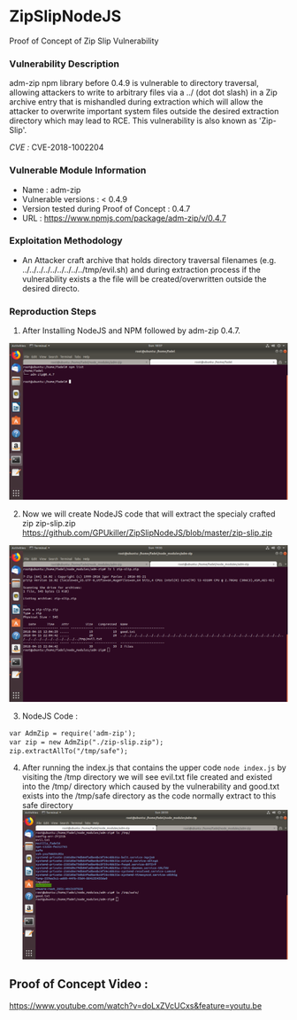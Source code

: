 # ZipSlipNodeJS
Proof of Concept of Zip Slip Vulnerability
### Vulnerability Description
adm-zip npm library before 0.4.9 is vulnerable to directory traversal, allowing attackers to write to arbitrary files via a ../ (dot dot slash) in a Zip archive entry that is mishandled during extraction which will allow the attacker to overwrite important system files outside the desired extraction directory which may lead to RCE. This vulnerability is also known as 'Zip-Slip'.

*CVE :* CVE-2018-1002204

### Vulnerable Module Information 
* Name : adm-zip 
* Vulnerable versions : < 0.4.9
* Version tested during Proof of Concept : 0.4.7
* URL : https://www.npmjs.com/package/adm-zip/v/0.4.7

### Exploitation Methodology 
* An Attacker craft archive that holds directory traversal filenames (e.g. ../../../../../../../../../tmp/evil.sh) and during extraction process if the vulnerability exists a the file will be created/overwritten outside the desired directo.

### Reproduction Steps 
1) After Installing NodeJS and NPM followed by adm-zip 0.4.7.

![alt text](https://raw.githubusercontent.com/GPUkiller/ZipSlipNodeJS/master/1.png)

2) Now we will create NodeJS code that will extract the specialy crafted zip zip-slip.zip
https://github.com/GPUkiller/ZipSlipNodeJS/blob/master/zip-slip.zip

![alt text](https://raw.githubusercontent.com/GPUkiller/ZipSlipNodeJS/master/2.png)

3) NodeJS Code :
```
var AdmZip = require('adm-zip');
var zip = new AdmZip("./zip-slip.zip");
zip.extractAllTo("/tmp/safe"); 
```
4) After running the index.js that contains the upper code ```node index.js```
by visiting the /tmp directory we will see evil.txt file created and existed into the /tmp/ directory which caused by the vulnerability and good.txt exists into the /tmp/safe directory as the code normally extract to this safe directory 
![alt text](https://raw.githubusercontent.com/GPUkiller/ZipSlipNodeJS/master/3.png)

## Proof of Concept Video :
https://www.youtube.com/watch?v=doLxZVcUCxs&feature=youtu.be
